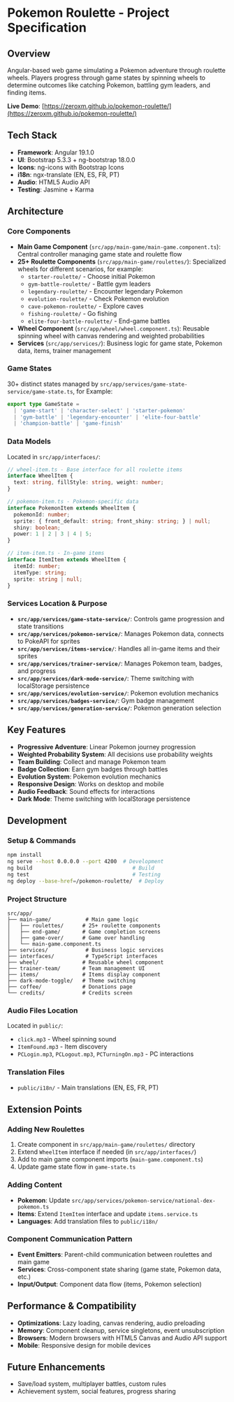 # Pokemon Roulette - Project Specification

## Overview
Angular-based web game simulating a Pokemon adventure through roulette wheels. Players progress through game states by spinning wheels to determine outcomes like catching Pokemon, battling gym leaders, and finding items.

**Live Demo**: [https://zeroxm.github.io/pokemon-roulette/](https://zeroxm.github.io/pokemon-roulette/)

## Tech Stack
- **Framework**: Angular 19.1.0
- **UI**: Bootstrap 5.3.3 + ng-bootstrap 18.0.0
- **Icons**: ng-icons with Bootstrap Icons
- **i18n**: ngx-translate (EN, ES, FR, PT)
- **Audio**: HTML5 Audio API
- **Testing**: Jasmine + Karma

## Architecture

### Core Components
- **Main Game Component** (`src/app/main-game/main-game.component.ts`): Central controller managing game state and roulette flow
- **25+ Roulette Components** (`src/app/main-game/roulettes/`): Specialized wheels for different scenarios, for example:
  - `starter-roulette/` - Choose initial Pokemon
  - `gym-battle-roulette/` - Battle gym leaders
  - `legendary-roulette/` - Encounter legendary Pokemon
  - `evolution-roulette/` - Check Pokemon evolution
  - `cave-pokemon-roulette/` - Explore caves
  - `fishing-roulette/` - Go fishing
  - `elite-four-battle-roulette/` - End-game battles
- **Wheel Component** (`src/app/wheel/wheel.component.ts`): Reusable spinning wheel with canvas rendering and weighted probabilities
- **Services** (`src/app/services/`): Business logic for game state, Pokemon data, items, trainer management

### Game States
30+ distinct states managed by `src/app/services/game-state-service/game-state.ts`, for Example:
```typescript
export type GameState =
  | 'game-start' | 'character-select' | 'starter-pokemon'
  | 'gym-battle' | 'legendary-encounter' | 'elite-four-battle'
  | 'champion-battle' | 'game-finish'
```

### Data Models
Located in `src/app/interfaces/`:
```typescript
// wheel-item.ts - Base interface for all roulette items
interface WheelItem {
  text: string, fillStyle: string, weight: number;
}

// pokemon-item.ts - Pokemon-specific data
interface PokemonItem extends WheelItem {
  pokemonId: number;
  sprite: { front_default: string; front_shiny: string; } | null;
  shiny: boolean;
  power: 1 | 2 | 3 | 4 | 5;
}

// item-item.ts - In-game items
interface ItemItem extends WheelItem {
  itemId: number;
  itemType: string;
  sprite: string | null;
}
```

### Services Location & Purpose
- **`src/app/services/game-state-service/`**: Controls game progression and state transitions
- **`src/app/services/pokemon-service/`**: Manages Pokemon data, connects to PokeAPI for sprites
- **`src/app/services/items-service/`**: Handles all in-game items and their sprites
- **`src/app/services/trainer-service/`**: Manages Pokemon team, badges, and progress
- **`src/app/services/dark-mode-service/`**: Theme switching with localStorage persistence
- **`src/app/services/evolution-service/`**: Pokemon evolution mechanics
- **`src/app/services/badges-service/`**: Gym badge management
- **`src/app/services/generation-service/`**: Pokemon generation selection

## Key Features
- **Progressive Adventure**: Linear Pokemon journey progression
- **Weighted Probability System**: All decisions use probability weights
- **Team Building**: Collect and manage Pokemon team
- **Badge Collection**: Earn gym badges through battles
- **Evolution System**: Pokemon evolution mechanics
- **Responsive Design**: Works on desktop and mobile
- **Audio Feedback**: Sound effects for interactions
- **Dark Mode**: Theme switching with localStorage persistence

## Development

### Setup & Commands
```bash
npm install
ng serve --host 0.0.0.0 --port 4200  # Development
ng build                                # Build
ng test                                 # Testing
ng deploy --base-href=/pokemon-roulette/  # Deploy
```

### Project Structure
```
src/app/
├── main-game/           # Main game logic
│   ├── roulettes/      # 25+ roulette components
│   ├── end-game/       # Game completion screens
│   ├── game-over/      # Game over handling
│   └── main-game.component.ts
├── services/            # Business logic services
├── interfaces/          # TypeScript interfaces
├── wheel/              # Reusable wheel component
├── trainer-team/       # Team management UI
├── items/              # Items display component
├── dark-mode-toggle/   # Theme switching
├── coffee/             # Donations page
└── credits/            # Credits screen
```

### Audio Files Location
Located in `public/`:
- `click.mp3` - Wheel spinning sound
- `ItemFound.mp3` - Item discovery
- `PCLogin.mp3`, `PCLogout.mp3`, `PCTurningOn.mp3` - PC interactions

### Translation Files
- `public/i18n/` - Main translations (EN, ES, FR, PT)

## Extension Points

### Adding New Roulettes
1. Create component in `src/app/main-game/roulettes/` directory
2. Extend `WheelItem` interface if needed (in `src/app/interfaces/`)
3. Add to main game component imports (`main-game.component.ts`)
4. Update game state flow in `game-state.ts`

### Adding Content
- **Pokemon**: Update `src/app/services/pokemon-service/national-dex-pokemon.ts`
- **Items**: Extend `ItemItem` interface and update `items.service.ts`
- **Languages**: Add translation files to `public/i18n/`

### Component Communication Pattern
- **Event Emitters**: Parent-child communication between roulettes and main game
- **Services**: Cross-component state sharing (game state, Pokemon data, etc.)
- **Input/Output**: Component data flow (items, Pokemon selection)

## Performance & Compatibility
- **Optimizations**: Lazy loading, canvas rendering, audio preloading
- **Memory**: Component cleanup, service singletons, event unsubscription
- **Browsers**: Modern browsers with HTML5 Canvas and Audio API support
- **Mobile**: Responsive design for mobile devices

## Future Enhancements
- Save/load system, multiplayer battles, custom rules
- Achievement system, social features, progress sharing
